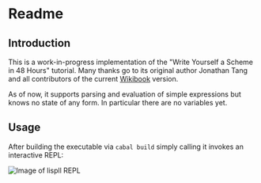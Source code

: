 # Readme
## Introduction
This is a work-in-progress implementation of the "Write Yourself a Scheme in 48 Hours" tutorial. Many thanks go to its original author Jonathan Tang and all contributors of the current [Wikibook](https://en.wikibooks.org/wiki/Write_Yourself_a_Scheme_in_48_Hours) version.

As of now, it supports parsing and evaluation of simple expressions but knows no state of any form. In particular there are no variables yet.

## Usage
After building the executable via `cabal build` simply calling it invokes an interactive REPL:

![Image of lispll REPL](https://github.com/oliverb/lispll/blob/master/sample.png)
